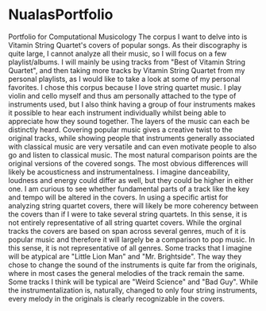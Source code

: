 # NualasPortfolio
Portfolio for Computational Musicology
The corpus I want to delve into is Vitamin String Quartet's covers of popular songs. As their discography is quite large, I cannot analyze all their music, so I will focus on a few playlist/albums. I will mainly be using tracks from "Best of Vitamin String Quartet", and then taking more tracks by Vitamin String Quartet from my personal playlists, as I would like to take a look at some of my personal favorites. I chose this corpus because I love string quartet music. I play violin and cello myself and thus am personally attached to the type of instruments used, but I also think having a group of four instruments makes it possible to hear each instrument individually whilst being able to appreciate how they sound together. The layers of the music can each be distinctly heard. Covering popular music gives a creative twist to the original tracks, while showing people that instruments generally associated with classical music are very versatile and can even motivate people to also go and listen to classical music. 
The most natural comparison points are the original versions of the covered songs. The most obvious differences will likely be acousticness and instrumentalness. I imagine danceability, loudness and energy could differ as well, but they could be higher in either one. I am curious to see whether fundamental parts of a track like the key and tempo will be altered in the covers.
In using a specific artist for analyzing string quartet covers, there will likely be more coherency between the covers than if I were to take several string quartets. In this sense, it is not entirely representative of all string quartet covers. While the orginal tracks the covers are based on span across several genres, much of it is popular music and therefore it will largely be a comparison to pop music. In this sense, it is not representative of all genres.
Some tracks that I imagine will be atypical are "Little Lion Man" and "Mr. Brightside". The way they chose to change the sound of the instruments is quite far from the originals, where in most cases the general melodies of the track remain the same. Some tracks I think will be typical are "Weird Science" and "Bad Guy". While the instrumentalization is, naturally, changed to only four string instruments, every melody in the originals is clearly recognizable in the covers. 
